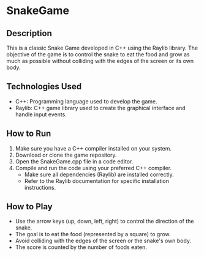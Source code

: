 # SnakeGame

## Description
This is a classic Snake Game developed in C++ using the Raylib library. The objective of the game is to control the snake to eat the food and grow as much as possible without colliding with the edges of the screen or its own body.

## Technologies Used
- C++: Programming language used to develop the game.
- Raylib: C++ game library used to create the graphical interface and handle input events.

## How to Run
1. Make sure you have a C++ compiler installed on your system.
2. Download or clone the game repository.
3. Open the SnakeGame.cpp file in a code editor.
4. Compile and run the code using your preferred C++ compiler.
   - Make sure all dependencies (Raylib) are installed correctly.
   - Refer to the Raylib documentation for specific installation instructions.

## How to Play
- Use the arrow keys (up, down, left, right) to control the direction of the snake.
- The goal is to eat the food (represented by a square) to grow.
- Avoid colliding with the edges of the screen or the snake's own body.
- The score is counted by the number of foods eaten.
